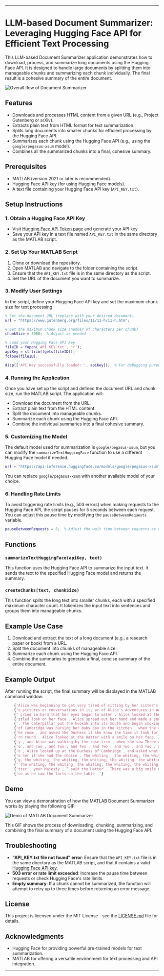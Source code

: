 
---

# LLM-based Document Summarizer: Leveraging Hugging Face API for Efficient Text Processing

This LLM-based Document Summarizer application demonstrates how to download, process, and summarize long documents using the Hugging Face API. It is designed to handle large documents by splitting them into manageable chunks and summarizing each chunk individually. The final result is a cohesive summary of the entire document.

![Overall flow of Document Summarizer](entire-flow.jpg)


## Features
- Downloads and processes HTML content from a given URL (e.g., Project Gutenberg or arXiv).
- Extracts plain text from HTML format for text summarization.
- Splits long documents into smaller chunks for efficient processing by the Hugging Face API.
- Summarizes each chunk using the Hugging Face API (e.g., using the `google/pegasus-xsum` model).
- Combines all the summarized chunks into a final, cohesive summary.

## Prerequisites
- MATLAB (version 2021 or later is recommended).
- Hugging Face API key (for using Hugging Face models).
- A text file containing your Hugging Face API key (`API_KEY.txt`).

## Setup Instructions

### 1. Obtain a Hugging Face API Key
- Visit [Hugging Face API Token page](https://huggingface.co/settings/tokens) and generate your API key.
- Save your API key in a text file named `API_KEY.txt` in the same directory as the MATLAB script.

### 2. Set Up Your MATLAB Script
1. Clone or download the repository.
2. Open MATLAB and navigate to the folder containing the script.
3. Ensure that the `API_KEY.txt` file is in the same directory as the script.
4. Set the URL of the document you want to summarize.

### 3. Modify User Settings
In the script, define your Hugging Face API key and set the maximum chunk size for text processing.

```matlab
% Set the document URL (replace with your desired document)
url = "https://www.gutenberg.org/files/11/11-h/11-h.htm";

% Set the maximum chunk size (number of characters per chunk)
chunkSize = 3000;  % Adjust as needed

% Load your Hugging Face API key
fileID = fopen('API_KEY.txt', 'r');
apiKey = strtrim(fgets(fileID));
fclose(fileID);

disp(['API Key successfully loaded: ', apiKey]);  % For debugging purposes
```

### 4. Running the Application
Once you have set up the script and defined the document URL and chunk size, run the MATLAB script. The application will:
- Download the document from the URL.
- Extract plain text from the HTML content.
- Split the document into manageable chunks.
- Summarize each chunk using the Hugging Face API.
- Combine the individual summaries into a final cohesive summary.

### 5. Customizing the Model
The default model used for summarization is `google/pegasus-xsum`, but you can modify the `summarizeTextHuggingFace` function to use a different Hugging Face model if needed.

```matlab
url = "https://api-inference.huggingface.co/models/google/pegasus-xsum";  % Default model URL
```

You can replace `google/pegasus-xsum` with another available model of your choice.

### 6. Handling Rate Limits
To avoid triggering rate limits (e.g., 503 errors) when making requests to the Hugging Face API, the script pauses for 5 seconds between each request. You can adjust this pause time by modifying the `pauseBetweenRequests` variable.

```matlab
pauseBetweenRequests = 5;  % Adjust the wait time between requests as needed
```

## Functions

### `summarizeTextHuggingFace(apiKey, text)`
This function uses the Hugging Face API to summarize the input text. It sends the text to the specified Hugging Face model and returns the summary.

### `createChunks(text, chunkSize)`
This function splits the long text into smaller chunks, each with a specified maximum character count. It tokenizes the input text into sentences and groups them into manageable chunks.

## Example Use Case
1. Download and extract the text of a long document (e.g., a research paper or book) from a URL.
2. Split the document into chunks of manageable size.
3. Summarize each chunk using the Hugging Face API.
4. Combine the summaries to generate a final, concise summary of the entire document.

## Example Output
After running the script, the final summary will be displayed in the MATLAB command window.

```matlab
    {'Alice was beginning to get very tired of sitting by her sister’s bank, and had n'}
    {'o pictures or conversations in it, or of Alice’s Adventures in Wonderland. Alice'}
    {' cried so hard that her eyes began to water . Alice looked at the Dodo with a pu'}
    {'zzled look on her face . Alice spread out her hand and made a snatch in the air '}
    {'. The Caterpillar put the hookah into its mouth and began smoking . The Duchess '}
    {'of Cambridge was nursing her baby boy in the kitchen , when the cook came into t'}
    {'he room , and asked the Duchess if she knew the time it took for the earth to tu'}
    {'rn round . Alice looked at the Hatter with a smile on her face. It was a fine da'}
    {'y , and Alice was walking by the rose-tree , when she saw Three and Two , and Tw'}
    {'o , and Two , and Two , and Two , and Two , and Two , and Two , and Two , and Tw'}
    {'o , Alice looked up at the Duchess of Cambridge , and asked what she would say t'}
    {'o her if she had the choice . The whiting , the whiting, the whiting, the whitin'}
    {'g, the whiting, the whiting, the whiting, the whiting, the whiting, the whiting,'}
    {' the whiting, the whiting, the whiting, the whiting, the whiting, the “ I’m a ha'}
    {'tter , your Majesty , ” said the Hatter . There was a big smile on the King’s fa'}
    {'ce as he saw the tarts on the table .'}
```

## Demo
You can view a demonstration of how the MATLAB Document Summarizer works by playing the following GIF:

![Demo of MATLAB Document Summarizer](matlab-doc-summarizer-demo.gif)

This GIF shows the process of downloading, chunking, summarizing, and combining the final summary of a document using the Hugging Face API.


## Troubleshooting
- **"API_KEY.txt file not found" error**: Ensure that the `API_KEY.txt` file is in the same directory as the MATLAB script, and that it contains a valid [Hugging Face API key](https://huggingface.co/settings/tokens).
- **503 error or rate limit exceeded**: Increase the pause time between requests or check Hugging Face's rate limits.
- **Empty summary**: If a chunk cannot be summarized, the function will attempt to retry up to three times before returning an error message.

## License
This project is licensed under the MIT License - see the [LICENSE.md](LICENSE.md) file for details.

## Acknowledgments
- Hugging Face for providing powerful pre-trained models for text summarization.
- MATLAB for offering a versatile environment for text processing and API integration.

---

